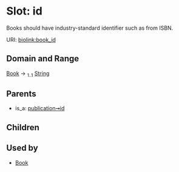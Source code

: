 
# Slot: id


Books should have industry-standard identifier such as from ISBN.

URI: [biolink:book_id](https://w3id.org/biolink/vocab/book_id)


## Domain and Range

[Book](Book.md) &#8594;  <sub>1..1</sub> [String](types/String.md)

## Parents

 *  is_a: [publication➞id](publication_id.md)

## Children


## Used by

 * [Book](Book.md)
